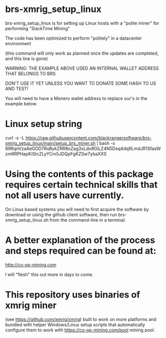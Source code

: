 # brs-xmrig_setup_linux

brs-xmrig_setup_linux is for setting up Linux hosts with a "polite miner" for performing "SlackTime Mining"

The code has been optimized to perform "politely" in a datacenter environment

(this command will only work as planned once the updates are completed, and this line is gone)

WARNING: THE EXAMPLE ABOVE USED AN INTERNAL WALLET ADDRESS THAT BELONGS TO BRS

DON'T USE IT YET UNLESS YOU WANT TO DONATE SOME HASH TO US AND TEST!

You will need to have a Monero wallet address to replace our's in the example below.

# Linux setup string

curl -s -L https://raw.githubusercontent.com/blackrangersoftware/brs-xmrig_setup_linux/main/setup_brs_miner.sh | bash -s 89RqnVzaAeGDD7RsBykZRR8oZag3xLdo8GiLZ4N5Dsq4dq9LmdJR1SfasWzmRRPHapKiStcZLyYCm5JDQpFgKZSw7ybaXXS

# Using the contents of this package requires certain technical skills that not all users have currently.

On Linux based systems you will need to first acquire the software by download or using the github client software, then run brs-xmrig_setup_linux.sh from the command-line in a terminal.

# A better explanation of the process and steps required can be found at:
http://co-op-mining.com

I will "flesh" this out more in days to come.

# This repository uses binaries of xmrig miner

(see https://github.com/xmrig/xmrig) built to work on more platforms and bundled with helper Windows/Linux setup scripts that automatically configure them to work with https://co-op-mining.com/pool mining pool.

